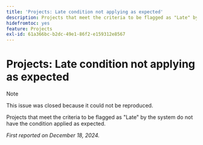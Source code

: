 ```yaml
---
title: 'Projects: Late condition not applying as expected'
description: Projects that meet the criteria to be flagged as "Late" by the system do not have the condition applied as expected.
hidefromtoc: yes
feature: Projects
exl-id: 61a366bc-b2dc-49e1-86f2-e159312e8567
---
```

# Projects: Late condition not applying as expected

>[!NOTE]
>
>This issue was closed because it could not be reproduced.

Projects that meet the criteria to be flagged as "Late" by the system do not have the condition applied as expected.

_First reported on December 18, 2024._
